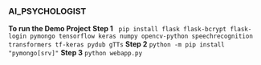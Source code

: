 ﻿### AI_PSYCHOLOGIST
**To run the Demo Project**
**Step 1**
``` pip install flask flask-bcrypt flask-login pymongo tensorflow keras numpy opencv-python speechrecognition transformers tf-keras pydub gTTs```
**Step 2**
```python -m pip install "pymongo[srv]"```
**Step 3**
```python webapp.py```
